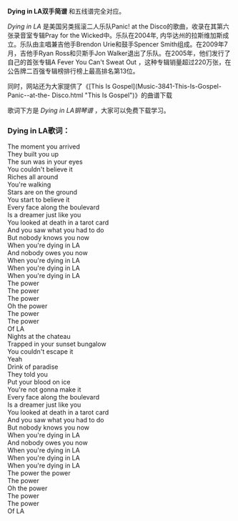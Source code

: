 

**Dying in LA双手简谱** 和五线谱完全对应。

_Dying in LA_ 是美国另类摇滚二人乐队Panic! at the Disco的歌曲，收录在其第六张录音室专辑Pray for the
Wicked中。乐队在2004年, 内华达州的拉斯维加斯成立。乐队由主唱兼吉他手Brendon Urie和鼓手Spencer
Smith组成。在2009年7月，吉他手Ryan Ross和贝斯手Jon Walker退出了乐队。在2005年，他们发行了自己的首张专辑A Fever
You Can't Sweat Out ，这种专辑销量超过220万张，在公告牌二百强专辑榜排行榜上最高排名第13位。

同时，网站还为大家提供了《[This Is Gospel](Music-3841-This-Is-Gospel-Panic--at-the-
Disco.html "This Is Gospel")》的曲谱下载

歌词下方是 _Dying in LA钢琴谱_ ，大家可以免费下载学习。

### Dying in LA歌词：

The moment you arrived  
They built you up  
The sun was in your eyes  
You couldn't believe it  
Riches all around  
You're walking  
Stars are on the ground  
You start to believe it  
Every face along the boulevard  
Is a dreamer just like you  
You looked at death in a tarot card  
And you saw what you had to do  
But nobody knows you now  
When you're dying in LA  
And nobody owes you now  
When you're dying in LA  
When you're dying in LA  
When you're dying in LA  
The power  
The power  
The power  
Oh the power  
The power  
The power  
Of LA  
Nights at the chateau  
Trapped in your sunset bungalow  
You couldn't escape it  
Yeah  
Drink of paradise  
They told you  
Put your blood on ice  
You're not gonna make it  
Every face along the boulevard  
Is a dreamer just like you  
You looked at death in a tarot card  
And you saw what you had to do  
But nobody knows you now  
When you're dying in LA  
And nobody owes you now  
When you're dying in LA  
When you're dying in LA  
When you're dying in LA  
The power the power  
The power  
Oh the power  
The power  
The power  
Of LA

